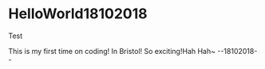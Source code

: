 # HelloWorld18102018
Test

This is my first time on coding! In Bristol!
So exciting!Hah Hah~
--18102018--
